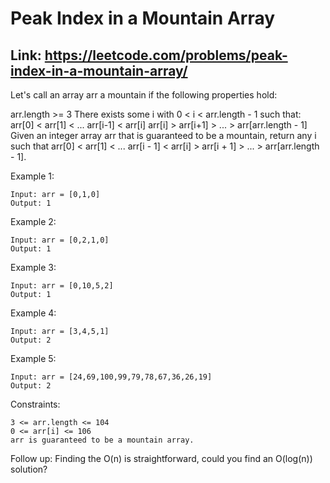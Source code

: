 # Peak Index in a Mountain Array

## Link: https://leetcode.com/problems/peak-index-in-a-mountain-array/

Let's call an array arr a mountain if the following properties hold:

arr.length >= 3
There exists some i with 0 < i < arr.length - 1 such that:
arr[0] < arr[1] < ... arr[i-1] < arr[i]
arr[i] > arr[i+1] > ... > arr[arr.length - 1]
Given an integer array arr that is guaranteed to be a mountain, return any i such that arr[0] < arr[1] < ... arr[i - 1] < arr[i] > arr[i + 1] > ... > arr[arr.length - 1].

 

Example 1:
```
Input: arr = [0,1,0]
Output: 1
```
Example 2:
```
Input: arr = [0,2,1,0]
Output: 1
```
Example 3:
```
Input: arr = [0,10,5,2]
Output: 1
```
Example 4:
```
Input: arr = [3,4,5,1]
Output: 2
```
Example 5:
```
Input: arr = [24,69,100,99,79,78,67,36,26,19]
Output: 2
 ```

Constraints:
```
3 <= arr.length <= 104
0 <= arr[i] <= 106
arr is guaranteed to be a mountain array.
```

Follow up: Finding the O(n) is straightforward, could you find an O(log(n)) solution?